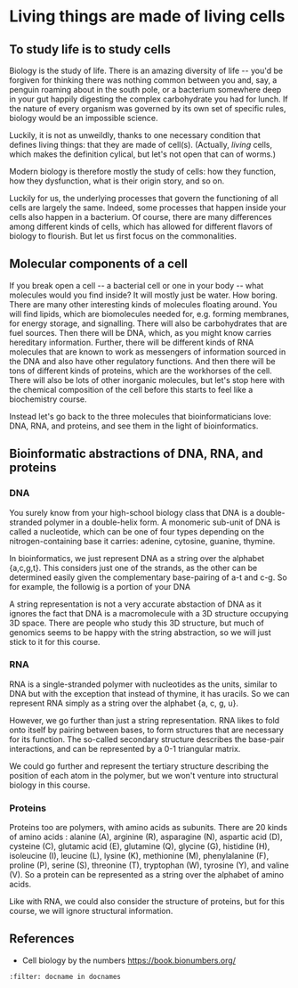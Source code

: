 # Living things are made of living cells

## To study life is to study cells
Biology is the study of life. 
There is an amazing diversity of life -- you'd be forgiven for thinking there was nothing common between you and, say, a penguin roaming about in the south pole, or a bacterium somewhere deep in your gut happily digesting the complex carbohydrate you had for lunch. 
If the nature of every organism was governed by its own set of specific rules, biology would be an impossible science.

Luckily, it is not as unweildly, thanks to one necessary condition that defines living things: that they are made of cell(s). (Actually, *living* cells, which makes the definition cylical, but let's not open that can of worms.)

Modern biology is therefore mostly the study of cells: how they function, how they dysfunction, what is their origin story, and so on.

Luckily for us, the underlying processes that govern the functioning of all cells are largely the same. Indeed, some processes that happen inside your cells also happen in a bacterium. Of course, there are many differences among different kinds of cells, which has allowed for different flavors of biology to flourish.
But let us first focus on the commonalities.

## Molecular components of a cell
If you break open a cell -- a bacterial cell or one in your body -- what molecules would you find inside?
It will mostly just be water. How boring.
There are many other interesting kinds of molecules floating around.
You will find lipids, which are biomolecules needed for, e.g. forming membranes, for energy storage, and signalling. 
There will also be carbohydrates that are fuel sources.
Then there will be DNA, which, as you might know carries hereditary information. 
Further, there will be different kinds of RNA molecules that are known to work as messengers of information sourced in the DNA and also have other regulatory functions. 
And then there will be tons of different kinds of proteins, which are the workhorses of the cell.
There will also be lots of other inorganic molecules, but let's stop here with the chemical composition of the cell before this starts to feel like a biochemistry course. 

Instead let's go back to the three molecules that bioinformaticians love: DNA, RNA, and proteins, and see them in the light of bioinformatics.

## Bioinformatic abstractions of DNA, RNA, and proteins

### DNA
You surely know from your high-school biology class that DNA is a double-stranded polymer in a double-helix form. A monomeric sub-unit of DNA is called a nucleotide, which can be one of four types depending on the nitrogen-containing base it carries: adenine, cytosine, guanine, thymine.

In bioinformatics, we just represent DNA as a string over the alphabet {a,c,g,t}.
This considers just one of the strands, as the other can be determined easily given the complementary base-pairing of a-t and c-g. So for example, the followig is a portion of your DNA 

A string representation is not a very accurate abstaction of DNA as it ignores the fact that DNA is a macromolecule with a 3D structure occupying 3D space. There are people who study this 3D structure, but much of genomics seems to be happy with the string abstraction, so we will just stick to it for this course.

### RNA
RNA is a single-stranded polymer with nucleotides as the units, similar to DNA but with the exception that instead of thymine, it has uracils. So we can represent RNA simply as a string over the alphabet {a, c, g, u}.  

However, we go further than just a string representation.
RNA likes to fold onto itself by pairing between bases, to form structures that are necessary for its function. 
The so-called secondary structure describes the base-pair interactions, and can be represented by a 0-1 triangular matrix. 

We could go further and represent the tertiary structure describing the position of each atom in the polymer, but we won't venture into structural biology in this course. 

### Proteins
Proteins too are polymers, with amino acids as subunits. There are 20 kinds of amino acids : alanine (A), arginine (R), asparagine (N), aspartic acid (D), cysteine (C), glutamic acid (E), glutamine (Q), glycine (G), histidine (H), isoleucine (I), leucine (L), lysine (K), methionine (M), phenylalanine (F), proline (P), serine (S), threonine (T), tryptophan (W), tyrosine (Y), and valine (V). So a protein can be represented as a string over the alphabet of amino acids. 

Like with RNA, we could also consider the structure of proteins, but for this course, we will ignore structural information.

## References

- Cell biology by the numbers https://book.bionumbers.org/

```{bibliography} 
:filter: docname in docnames
```
